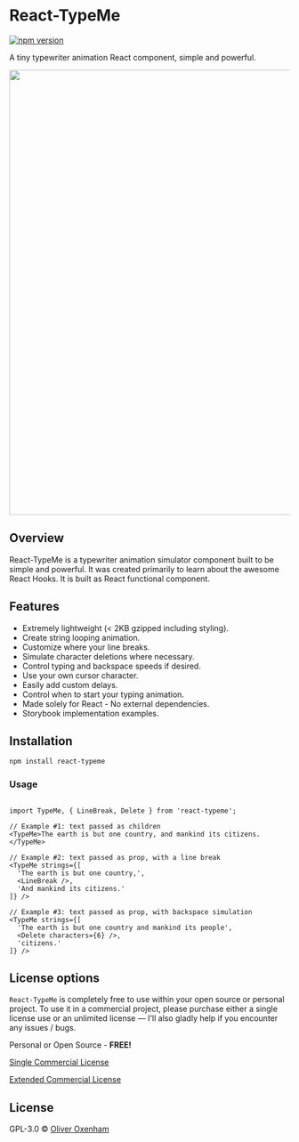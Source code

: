 # React-TypeMe
[![npm version](https://badge.fury.io/js/react-typeme.svg)](https://badge.fury.io/js/react-typeme)

A tiny typewriter animation React component, simple and powerful.

<img src="https://raw.githubusercontent.com/oliverox/react-typeme/master/demo.gif" width="800">

## Overview

React-TypeMe is a typewriter animation simulator component built to be simple and powerful. 
It was created primarily to learn about the awesome React Hooks. It is built as React functional component.


## Features

* Extremely lightweight (< 2KB gzipped including styling).
* Create string looping animation.
* Customize where your line breaks.
* Simulate character deletions where necessary.
* Control typing and backspace speeds if desired.
* Use your own cursor character.
* Easily add custom delays.
* Control when to start your typing animation.
* Made solely for React - No external dependencies.
* Storybook implementation examples.

## Installation

```bash
npm install react-typeme
```

### Usage

```JSX

import TypeMe, { LineBreak, Delete } from 'react-typeme';

// Example #1: text passed as children
<TypeMe>The earth is but one country, and mankind its citizens.</TypeMe>

// Example #2: text passed as prop, with a line break
<TypeMe strings={[
  'The earth is but one country,', 
  <LineBreak />, 
  'And mankind its citizens.'
]} />

// Example #3: text passed as prop, with backspace simulation
<TypeMe strings={[
  'The earth is but one country and mankind its people', 
  <Delete characters={6} />, 
  'citizens.'
]} />

```

## License options
`React-TypeMe` is completely free to use within your open source or personal project. To use it in a commercial project, please purchase either a single license use or an unlimited license &mdash; I'll also gladly help if you encounter any issues / bugs.

Personal or Open Source - **FREE!**

[Single Commercial License](https://react-typeme.netlify.com/#license)

[Extended Commercial License](https://react-typeme.netlify.com/#license)


## License
GPL-3.0 © [Oliver Oxenham](mailto:oliver.oxenham+typeme@gmail.com)